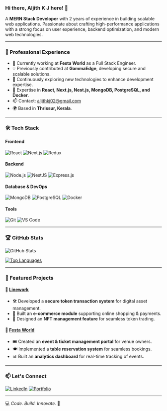 ### Hi there, Aljith K J here! 👋

A **MERN Stack Developer** with 2 years of experience in building scalable web applications. Passionate about crafting high-performance applications with a strong focus on user experience, backend optimization, and modern web technologies.

---

### 🚀 Professional Experience
- 🔭 Currently working at **Festa World** as a Full Stack Engineer.
- 💡 Previously contributed at **GammaEdge**, developing secure and scalable solutions.
- 🌱 Continuously exploring new technologies to enhance development expertise.
- 💬 Expertise in **React, Next.js, Nest.js, MongoDB, PostgreSQL, and Docker**.
- 📫 Contact: [aljithkj02@gmail.com](mailto:aljithkj02@gmail.com)
- 🌍 Based in **Thrissur, Kerala**.

---

### 🛠 Tech Stack

#### Frontend
![React](https://img.shields.io/badge/-React-61DAFB?logo=react&logoColor=white&style=for-the-badge)
![Next.js](https://img.shields.io/badge/-Next.js-000000?logo=nextdotjs&logoColor=white&style=for-the-badge)
![Redux](https://img.shields.io/badge/-Redux-764ABC?logo=redux&logoColor=white&style=for-the-badge)

#### Backend
![Node.js](https://img.shields.io/badge/-Node.js-339933?logo=node.js&logoColor=white&style=for-the-badge)
![NestJS](https://img.shields.io/badge/-NestJS-E0234E?logo=nestjs&logoColor=white&style=for-the-badge)
![Express.js](https://img.shields.io/badge/-Express.js-000000?logo=express&logoColor=white&style=for-the-badge)

#### Database & DevOps
![MongoDB](https://img.shields.io/badge/-MongoDB-47A248?logo=mongodb&logoColor=white&style=for-the-badge)
![PostgreSQL](https://img.shields.io/badge/-PostgreSQL-336791?logo=postgresql&logoColor=white&style=for-the-badge)
![Docker](https://img.shields.io/badge/-Docker-2496ED?logo=docker&logoColor=white&style=for-the-badge)

#### Tools
![Git](https://img.shields.io/badge/-Git-F05032?logo=git&logoColor=white&style=for-the-badge)
![VS Code](https://img.shields.io/badge/-VS%20Code-007ACC?logo=visualstudiocode&logoColor=white&style=for-the-badge)

---

### 🏆 GitHub Stats
![GitHub Stats](https://github-readme-stats.vercel.app/api?username=aljithkj02&show_icons=true&theme=radical)

[![Top Languages](https://github-readme-stats.vercel.app/api/top-langs/?username=aljithkj02&layout=compact&theme=radical)](https://github.com/aljithkj02)

---

### 📌 Featured Projects
#### 🔹 [Linework](#)
- 🛠 Developed a **secure token transaction system** for digital asset management.
- 🛒 Built an **e-commerce module** supporting online shopping & payments.
- 🎨 Designed an **NFT management feature** for seamless token trading.

#### 🔹 [Festa World](#)
- 🎟 Created an **event & ticket management portal** for venue owners.
- 🍽 Implemented a **table reservation system** for seamless bookings.
- 📊 Built an **analytics dashboard** for real-time tracking of events.

---

### 📫 Let's Connect
[![LinkedIn](https://img.shields.io/badge/-LinkedIn-0077B5?logo=linkedin&logoColor=white&style=for-the-badge)](https://www.linkedin.com/in/aljith-kj-033213233/) 
[![Portfolio](https://img.shields.io/badge/-Portfolio-FF4081?style=for-the-badge)](https://aljithkj-portfolio.netlify.app/)

---

💻 *Code. Build. Innovate.* 🚀
